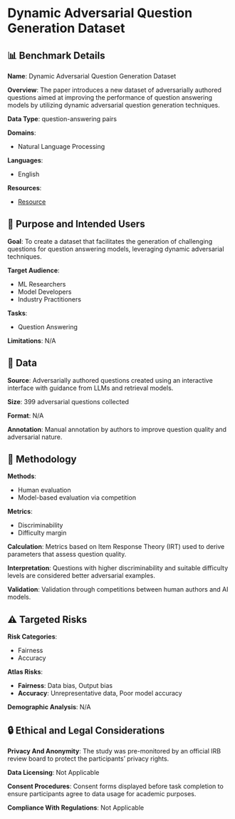 # Dynamic Adversarial Question Generation Dataset

## 📊 Benchmark Details

**Name**: Dynamic Adversarial Question Generation Dataset

**Overview**: The paper introduces a new dataset of adversarially authored questions aimed at improving the performance of question answering models by utilizing dynamic adversarial question generation techniques.

**Data Type**: question-answering pairs

**Domains**:
- Natural Language Processing

**Languages**:
- English

**Resources**:
- [Resource](https://arxiv.org/abs/2401.11185)

## 🎯 Purpose and Intended Users

**Goal**: To create a dataset that facilitates the generation of challenging questions for question answering models, leveraging dynamic adversarial techniques.

**Target Audience**:
- ML Researchers
- Model Developers
- Industry Practitioners

**Tasks**:
- Question Answering

**Limitations**: N/A

## 💾 Data

**Source**: Adversarially authored questions created using an interactive interface with guidance from LLMs and retrieval models.

**Size**: 399 adversarial questions collected

**Format**: N/A

**Annotation**: Manual annotation by authors to improve question quality and adversarial nature.

## 🔬 Methodology

**Methods**:
- Human evaluation
- Model-based evaluation via competition

**Metrics**:
- Discriminability
- Difficulty margin

**Calculation**: Metrics based on Item Response Theory (IRT) used to derive parameters that assess question quality.

**Interpretation**: Questions with higher discriminability and suitable difficulty levels are considered better adversarial examples.

**Validation**: Validation through competitions between human authors and AI models.

## ⚠️ Targeted Risks

**Risk Categories**:
- Fairness
- Accuracy

**Atlas Risks**:
- **Fairness**: Data bias, Output bias
- **Accuracy**: Unrepresentative data, Poor model accuracy

**Demographic Analysis**: N/A

## 🔒 Ethical and Legal Considerations

**Privacy And Anonymity**: The study was pre-monitored by an official IRB review board to protect the participants’ privacy rights.

**Data Licensing**: Not Applicable

**Consent Procedures**: Consent forms displayed before task completion to ensure participants agree to data usage for academic purposes.

**Compliance With Regulations**: Not Applicable
